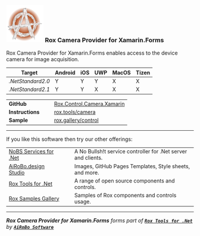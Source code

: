 ### ![AiRoBo](https://raw.githubusercontent.com/ai-ro-bo/Rox.Camera.Provider.Xamarin/dev/res/airobo-logo.svg) **Rox Camera Provider for Xamarin.Forms**

Rox Camera Provider for Xamarin.Forms enables access to the device camera for image acquisition.

| Target | Android | iOS | UWP | MacOS | Tizen |
| --- | --- | --- | --- | --- | --- |
| *.NetStandard2.0* | Y | Y | Y | X | X |
| *.NetStandard2.1* | Y | Y | X | X | X |

| | | |
| --- | --- | --- |
| **GitHub** | &nbsp; &nbsp; | [Rox.Control.Camera.Xamarin](https://github.com/ai-ro-bo/Rox.Control.Camera.Xamarin/) |
| **Instructions** | | [rox.tools/camera](https://rox.tools/camera/) |
| **Sample** | | [rox.gallery/control](https://rox.gallery/control/) |

---
If you like this software then try our other offerings:

| | | |
| --- | --- | --- |
| [NoBS Services for .Net](https://nobs.services/) | &nbsp; &nbsp; | A No Bullsh!t service controller for .Net server and clients. |
| [AiRoBo.design Studio](https://airobo.design/) | | Images, GitHub Pages Templates, Style sheets, and more. |
| [Rox Tools for .Net](https://rox.tools/) | | A range of open source components and controls. |
| [Rox Samples Gallery](https://rox.gallery/) | | Samples of Rox components and controls usage. |

---
***Rox Camera Provider for Xamarin.Forms*** *forms part of* [***`Rox Tools for .Net`***](https://rox.tools/) *by* [***`AiRoBo Software`***](https://airobo.software/)
